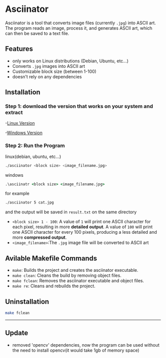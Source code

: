 # Asciinator

Asciinator is a tool that converts image files (currently `.jpg`) into ASCII art. The program reads an image, process it, and generates ASCII art, which can then be saved to a text file.

## Features
- only works on Linux distributions (Debian, Ubuntu, etc...)
- Converts `.jpg` images into ASCII art
- Customizable block size (between 1-100)
- doesn't rely on any dependencies

## Installation

### Step 1: download the version that works on your system and extract
-[Linux Version](https://github.com/Torutu/asciinator/releases/download/v0.1/linux_asciinator.tar.gz)

-[Windows Version](https://github.com/Torutu/asciinator/releases/download/v0.1/win_asciinator.tar.gz)
### Step 2: Run the Program
linux(debian, ubuntu, etc...)
```bash
./asciinator <block size> <image_filename.jpg>
```
windows
```cmd
.\asciinatr <block size> <image_filename.jpg>
```
for example
```bash
./asciinator 5 cat.jpg
```
and the output will be saved in `result.txt` on the same directory

- `<block size> 1 - 100`:  A value of `1` will print one ASCII character for each pixel, resulting in more **detailed output**. A value of `100` will print one ASCII character for every 100 pixels, producing a less detailed and more **compressed output**.
- `<image_filename>`:The `.jpg` image file will be converted to ASCII art
## Avilable Makefile Commands
- `make`: Builds the project and creates the asciinator executable.
- `make clean`: Cleans the build by removing object files.
- `make fclean`: Removes the asciinator executable and object files.
- `make re`: Cleans and rebuilds the project.
## Uninstallation
```bash
make fclean
```
---
## Update
- removed 'opencv' dependencies, now the program can be used without the need to install opencv(it would take 1gb of memory space)
